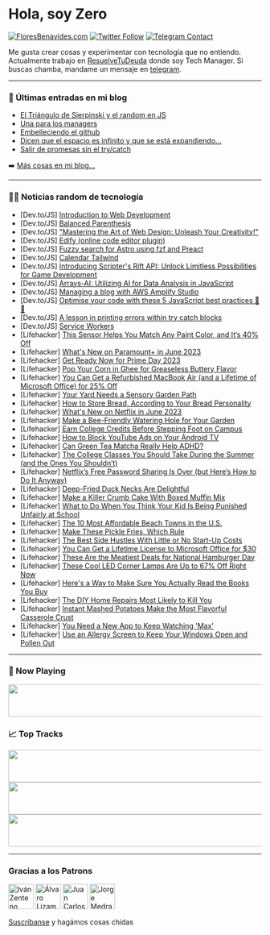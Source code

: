 # Hola, soy Zero

[![FloresBenavides.com](https://img.shields.io/website?down_message=oops&label=MiBlog&style=for-the-badge&up_message=online&url=https%3A%2F%2Ffloresbenavides.com)](https://floresbenavides.com) [![Twitter Follow](https://img.shields.io/twitter/follow/ZeroDragon?color=%231DA1F2&label=Follow&logo=twitter&logoColor=ffffff&style=for-the-badge)](https://twitter.com/zerodragon) [![Telegram Contact](https://img.shields.io/badge/escr%C3%ADbeme-ZeroDragon-%2326A5E4?style=for-the-badge&logo=telegram)](https://t.me/zerodragon)

Me gusta crear cosas y experimentar con tecnología que no entiendo.
Actualmente trabajo en [ResuelveTuDeuda](http://github.com/resuelve) donde soy Tech Manager.
Si buscas chamba, mandame un mensaje en [telegram](https://t.me/zerodragon).

---

### 📕 Últimas entradas en mi blog
<!-- BLOG-POST-LIST:START -->
- [El Triángulo de Sierpinski y el random en JS](https://floresbenavides.com/el-triangulo-de-sierpinski-y-el-random-en-js/)
- [Una para los managers](https://floresbenavides.com/una-para-los-managers/)
- [Embelleciendo el github](https://floresbenavides.com/embelleciendo-el-github/)
- [Dicen que el espacio es infinito y que se está expandiendo…](https://floresbenavides.com/dicen-que-el-espacio-es-infinito-y-que-se-esta-expandiendo/)
- [Salir de promesas sin el try/catch](https://floresbenavides.com/salir-de-promesas-sin-el-try-catch/)
<!-- BLOG-POST-LIST:END -->

➡️ [Más cosas en mi blog...](https://floresbenavides.com)

---

### 👨‍💻 Noticias random de tecnología
<!-- TECH-POSTS:START -->
- [Dev.to/JS] [Introduction to Web Development](https://dev.to/tina_popli/introduction-to-web-development-2al5)
- [Dev.to/JS] [Balanced Parenthesis](https://dev.to/amitgharge/balanced-parenthesis-3g74)
- [Dev.to/JS] [&quot;Mastering the Art of Web Design: Unleash Your Creativity!&quot;](https://dev.to/aryankit_9cr/mastering-the-art-of-web-design-unleash-your-creativity-43hm)
- [Dev.to/JS] [Edify &lpar;online code editor plugin&rpar;](https://dev.to/rahulsemwal/edify-online-code-editor-plugin-1ngn)
- [Dev.to/JS] [Fuzzy search for Astro using fzf and Preact](https://dev.to/stefankolb/fuzzy-search-for-astro-using-fzf-and-preact-2p32)
- [Dev.to/JS] [Calendar Tailwind](https://dev.to/nguyenngocdue/calendar-tailwind-9kn)
- [Dev.to/JS] [Introducing Scripter&#39;s Rift API: Unlock Limitless Possibilities for Game Development](https://dev.to/srift/introducing-scripters-rift-api-unlock-limitless-possibilities-for-game-development-31dm)
- [Dev.to/JS] [Arrays-AI: Utilizing AI for Data Analysis in JavaScript](https://dev.to/alfredoaguiararce/arrays-ai-utilizing-ai-for-data-analysis-in-javascript-5h9p)
- [Dev.to/JS] [Managing a blog with AWS Amplify Studio](https://dev.to/albac/managing-a-blog-with-aws-amplify-studio-1bgd)
- [Dev.to/JS] [Optimise your code with these 5 JavaScript best practices 🚀🔥](https://dev.to/arjuncodess/optimise-your-code-with-these-5-javascript-best-practices-a01)
- [Dev.to/JS] [A lesson in printing errors within try catch blocks](https://dev.to/austincoleman/a-lesson-in-printing-errors-within-try-catch-blocks-kb8)
- [Dev.to/JS] [Service Workers](https://dev.to/anuradha9712/service-workers-4h58)
- [Lifehacker] [This Sensor Helps You Match Any Paint Color, and It’s 40% Off](https://lifehacker.com/this-sensor-helps-you-match-any-paint-color-and-it-s-4-1850470418)
- [Lifehacker] [What&#39;s New on Paramount+ in June 2023](https://lifehacker.com/whats-new-on-paramount-in-june-2023-1850471712)
- [Lifehacker] [Get Ready Now for Prime Day 2023](https://lifehacker.com/get-ready-now-for-prime-day-2023-1850470592)
- [Lifehacker] [Pop Your Corn in Ghee for Greaseless Buttery Flavor](https://lifehacker.com/pop-your-corn-in-ghee-for-greaseless-buttery-flavor-1850470625)
- [Lifehacker] [You Can Get a Refurbished MacBook Air &lpar;and a Lifetime of Microsoft Office&rpar; for 25% Off](https://lifehacker.com/you-can-get-a-refurbished-macbook-air-and-a-lifetime-o-1850470454)
- [Lifehacker] [Your Yard Needs a Sensory Garden Path](https://lifehacker.com/your-yard-needs-a-sensory-garden-path-1850468088)
- [Lifehacker] [How to Store Bread, According to Your Bread Personality](https://lifehacker.com/how-to-store-bread-according-to-your-bread-personality-1850470334)
- [Lifehacker] [What&#39;s New on Netflix in June 2023](https://lifehacker.com/whats-new-on-netflix-in-june-2023-1850470621)
- [Lifehacker] [Make a Bee-Friendly Watering Hole for Your Garden](https://lifehacker.com/make-a-bee-friendly-watering-hole-for-your-garden-1850468165)
- [Lifehacker] [Earn College Credits Before Stepping Foot on Campus](https://lifehacker.com/earn-college-credits-before-stepping-foot-on-campus-1850469845)
- [Lifehacker] [How to Block YouTube Ads on Your Android TV](https://lifehacker.com/how-to-block-youtube-ads-on-your-android-tv-1850468423)
- [Lifehacker] [Can Green Tea Matcha Really Help ADHD?](https://lifehacker.com/can-green-tea-matcha-really-help-adhd-1850467853)
- [Lifehacker] [The College Classes You Should Take During the Summer &lpar;and the Ones You Shouldn’t&rpar;](https://lifehacker.com/the-college-classes-you-should-take-during-the-summer-1850467238)
- [Lifehacker] [Netflix’s Free Password Sharing Is Over &lpar;but Here’s How to Do It Anyway&rpar;](https://lifehacker.com/netflixs-new-password-sharing-rules-and-how-to-get-aro-1850058887)
- [Lifehacker] [Deep-Fried Duck Necks Are Delightful](https://lifehacker.com/deep-fried-duck-necks-are-delightful-1850467837)
- [Lifehacker] [Make a Killer Crumb Cake With Boxed Muffin Mix](https://lifehacker.com/make-a-killer-crumb-cake-with-boxed-muffin-mix-1850467375)
- [Lifehacker] [What to Do When You Think Your Kid Is Being Punished Unfairly at School](https://lifehacker.com/what-to-do-when-you-think-your-kid-is-being-punished-un-1850462723)
- [Lifehacker] [The 10 Most Affordable Beach Towns in the U.S.](https://lifehacker.com/the-10-most-affordable-beach-towns-in-the-u-s-1850465352)
- [Lifehacker] [Make These Pickle Fries, Which Rule](https://lifehacker.com/make-these-pickle-fries-which-rule-1850467287)
- [Lifehacker] [The Best Side Hustles With Little or No Start-Up Costs](https://lifehacker.com/the-best-side-hustles-with-little-or-no-start-up-costs-1850467111)
- [Lifehacker] [You Can Get a Lifetime License to Microsoft Office for $30](https://lifehacker.com/you-can-get-a-lifetime-license-to-microsoft-office-for-1850451844)
- [Lifehacker] [These Are the Meatiest Deals for National Hamburger Day](https://lifehacker.com/these-are-the-meatiest-deals-for-national-hamburger-day-1850466662)
- [Lifehacker] [These Cool LED Corner Lamps Are Up to 67% Off Right Now](https://lifehacker.com/these-cool-led-corner-lamps-are-up-to-67-off-right-now-1850451879)
- [Lifehacker] [Here&#39;s a Way to Make Sure You Actually Read the Books You Buy](https://lifehacker.com/heres-a-way-to-make-sure-actually-read-the-books-you-bu-1850466169)
- [Lifehacker] [The DIY Home Repairs Most Likely to Kill You](https://lifehacker.com/the-diy-home-repairs-most-likely-to-kill-you-1850465748)
- [Lifehacker] [Instant Mashed Potatoes Make the Most Flavorful Casserole Crust](https://lifehacker.com/instant-mashed-potatoes-make-the-most-flavorful-cassero-1850465646)
- [Lifehacker] [You Need a New App to Keep Watching &#39;Max&#39;](https://lifehacker.com/heres-how-much-a-max-subscription-will-cost-you-after-m-1850329419)
- [Lifehacker] [Use an Allergy Screen to Keep Your Windows Open and Pollen Out](https://lifehacker.com/use-an-allergy-screen-to-keep-your-windows-open-and-pol-1850464055)<!-- TECH-POSTS:END -->

---

### 🎵 Now Playing
<a href="https://spotify-now-playing-dun.vercel.app/now-playing?open"><img src="https://spotify-now-playing-dun.vercel.app/now-playing" width="540" height="64"></a>

### 📈 Top Tracks
<a href="https://spotify-now-playing-dun.vercel.app/top-tracks?i=1&open"><img src="https://spotify-now-playing-dun.vercel.app/top-tracks?i=1" width="540" height="64"></a>
<a href="https://spotify-now-playing-dun.vercel.app/top-tracks?i=2&open"><img src="https://spotify-now-playing-dun.vercel.app/top-tracks?i=2" width="540" height="64"></a>
<a href="https://spotify-now-playing-dun.vercel.app/top-tracks?i=3&open"><img src="https://spotify-now-playing-dun.vercel.app/top-tracks?i=3" width="540" height="64"></a>

---

### Gracias a los Patrons
[<img src="https://avatars.githubusercontent.com/u/243380?v=4" alt="Iván Zenteno" width="50px">](https://github.com/k001) [<img src="https://avatars.githubusercontent.com/u/19955639?v=4" alt="Álvaro Lizama" width="50px">](https://github.com/alvarolizama) [<img src="https://avatars.githubusercontent.com/u/2718753?v=4" alt="Juan Carlos Ruiz" width="50px">](https://github.com/JuanCrg90) [<img src="https://avatars.githubusercontent.com/u/37025?v=4" alt="Jorge Medrano" width="50px">](https://github.com/h1pp1e) 

[Suscríbanse](https://www.patreon.com/zerodragon) y hagámos cosas chidas
